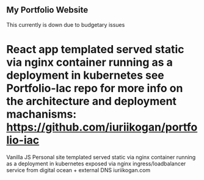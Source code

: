 ## My Portfolio Website

This currently is down due to budgetary issues

React app templated served static via nginx container running as a deployment in kubernetes see Portfolio-Iac repo for more info on the architecture and deployment machanisms: https://github.com/iuriikogan/portfolio-iac
=======
Vanilla JS Personal site templated served static via nginx container running as a deployment in kubernetes exposed via nginx ingress/loadbalancer service from digital ocean + external DNS iuriikogan.com
